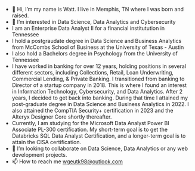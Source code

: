 - 👋 Hi, I’m my name is Watt.  I live in Memphis, TN where I was born and raised.  
- 👀 I’m interested in Data Science, Data Analytics and Cybersecurity
- I am an Enterprise Data Analyst II for a financial institutution in Tennessee
- I hold a postgraudate degree in Data Science and Business Analytics from McCombs School of Business at the University of Texas - Austin
- I also hold a Bachelors degree in Psychology from the University of Tennessee
- I have worked in banking for over 12 years, holding positions in several different sectors, including Collections, Retail, Loan Underwriting, Commercial Lending, & Private Banking.  I transitioned from banking to Director of a startup company in 2018.  This is where I found an interest in Information Technology, Cybersecurity, and Data Analytics.  After 2 years, I decided to get back into banking.  During that time I attained my post-graduate degree in Data Science and Business Analytics in 2022.  I also attained the CompTIA Security+ certification in 2023 and the Alteryx Designer Core shortly thereafter. 
- Currently, I am studying for the Microsoft Data Analyst Power BI Associate PL-300 certification.  My short-term goal is to get the Databricks SQL Data Analyst Certification, and a longer-term goal is to attain the CISA certification.   
- 💞️ I’m looking to collaborate on Data Science, Data Analytics or any web development projects.
- 📫 How to reach me wgeutk98@outlook.com

<!---
WattEfird4/WattEfird4 is a ✨ special ✨ repository because its `README.md` (this file) appears on your GitHub profile.
You can click the Preview link to take a look at your changes.
--->
